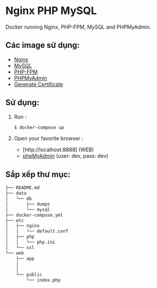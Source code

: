 # Nginx PHP MySQL

Docker running Nginx, PHP-FPM, MySQL and PHPMyAdmin.

## Các image sử dụng:

* [Nginx](https://hub.docker.com/_/nginx/)
* [MySQL](https://hub.docker.com/_/mysql/)
* [PHP-FPM](https://hub.docker.com/r/nanoninja/php-fpm/)
* [PHPMyAdmin](https://hub.docker.com/r/phpmyadmin/phpmyadmin/)
* [Generate Certificate](https://hub.docker.com/r/jacoelho/generate-certificate/)

## Sử dụng:

1. Run :

    ```sh
    $ docker-compose up
    ```

2. Open your favorite browser :

    * [http://localhost:8888] (WEB)
    * [phpMyAdmin](http://localhost:8080/) (user: dev, pass: dev)

## Sắp xếp thư mục:

```sh
├── README.md
├── data
│   └── db
│       ├── dumps
│       └── mysql
├── docker-compose.yml
├── etc
│   ├── nginx
│   │   └── default.conf
│   ├── php
│   │   └── php.ini
│   └── ssl
└── web
    ├── app
    │    
    │  
    └── public
        └── index.php
```
